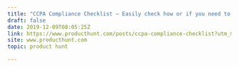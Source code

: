 ```yaml
---
title: "CCPA Compliance Checklist — Easily check how or if you need to comply with CCPA."
draft: false
date: 2019-12-09T08:05:25Z
link: https://www.producthunt.com/posts/ccpa-compliance-checklist?utm_medium=RSS&utm_source=hune
site: www.producthunt.com
topic: product hunt  

---
```

